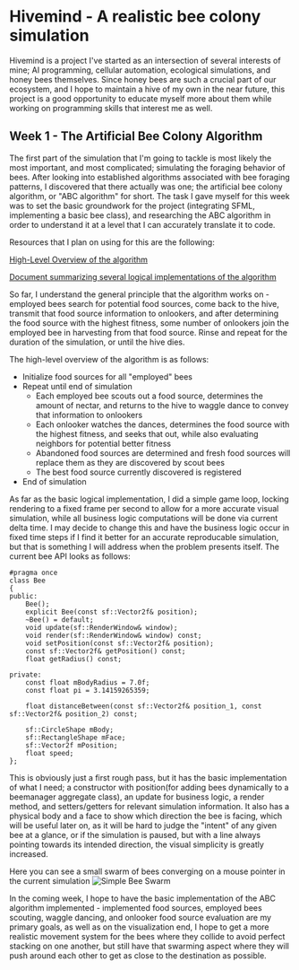 # Hivemind - A realistic bee colony simulation

Hivemind is a project I've started as an intersection of several interests of mine; AI programming, cellular automation, ecological simulations, and honey bees themselves. Since honey bees are such a crucial part of our ecosystem, and I hope to maintain a hive of my own in the near future, this project is a good opportunity to educate myself more about them while working on programming skills that interest me as well.

## Week 1 - The Artificial Bee Colony Algorithm

The first part of the simulation that I'm going to tackle is most likely the most important, and most complicated; simulating the foraging behavior of bees. After looking into established algorithms associated with bee foraging patterns, I discovered that there actually was one; the artificial bee colony algorithm, or "ABC algorithm" for short. The task I gave myself for this week was to set the basic groundwork for the project (integrating SFML, implementing a basic bee class), and researching the ABC algorithm in order to understand it at a level that I can accurately translate it to code.

Resources that I plan on using for this are the following:

[High-Level Overview of the algorithm](https://en.wikipedia.org/wiki/Artificial_bee_colony_algorithm)

[Document summarizing several logical implementations of the algorithm](http://mf.erciyes.edu.tr/abc/pub/NevImpOfABC.pdf)

So far, I understand the general principle that the algorithm works on - employed bees search for potential food sources, come back to the hive, transmit that food source information to onlookers, and after determining the food source with the highest fitness, some number of onlookers join the employed bee in harvesting from that food source. Rinse and repeat for the duration of the simulation, or until the hive dies.

The high-level overview of the algorithm is as follows:

- Initialize food sources for all "employed" bees
- Repeat until end of simulation  
  - Each employed bee scouts out a food source, determines the amount of nectar, and returns to the hive to waggle dance to convey that information to onlookers
  - Each onlooker watches the dances, determines the food source with the highest fitness, and seeks that out, while also evaluating neighbors for potential better fitness
  - Abandoned food sources are determined and fresh food sources will replace them as they are discovered by scout bees
  - The best food source currently discovered is registered
- End of simulation

As far as the basic logical implementation, I did a simple game loop, locking rendering to a fixed frame per second to allow for a more accurate visual simulation, while all business logic computations will be done via current delta time. I may decide to change this and have the business logic occur in fixed time steps if I find it better for an accurate reproducable simulation, but that is something I will address when the problem presents itself. The current bee API looks as follows:

```
#pragma once
class Bee
{
public:
	Bee();
	explicit Bee(const sf::Vector2f& position);
	~Bee() = default;
	void update(sf::RenderWindow& window);
	void render(sf::RenderWindow& window) const;
	void setPosition(const sf::Vector2f& position);
	const sf::Vector2f& getPosition() const;
	float getRadius() const;

private:
	const float mBodyRadius = 7.0f;
	const float pi = 3.14159265359;

	float distanceBetween(const sf::Vector2f& position_1, const sf::Vector2f& position_2) const;
	
	sf::CircleShape mBody;
	sf::RectangleShape mFace;
	sf::Vector2f mPosition;
	float speed;
};
```
This is obviously just a first rough pass, but it has the basic implementation of what I need; a constructor with position(for adding bees dynamically to a beemanager aggregate class), an update for business logic, a render method, and setters/getters for relevant simulation information. It also has a physical body and a face to show which direction the bee is facing, which will be useful later on, as it will be hard to judge the "intent" of any given bee at a glance, or if the simulation is paused, but with a line always pointing towards its intended direction, the visual simplicity is greatly increased.


Here you can see a small swarm of bees converging on a mouse pointer in the current simulation
![Simple Bee Swarm](http://i.imgur.com/bXtLkiJ.png "Simple bee swarm")

In the coming week, I hope to have the basic implementation of the ABC algorithm implemented - implemented food sources, employed bees scouting, waggle dancing, and onlooker food source evaluation are my primary goals, as well as on the visualization end, I hope to get a more realistic movement system for the bees where they collide to avoid perfect stacking on one another, but still have that swarming aspect where they will push around each other to get as close to the destination as possible.
